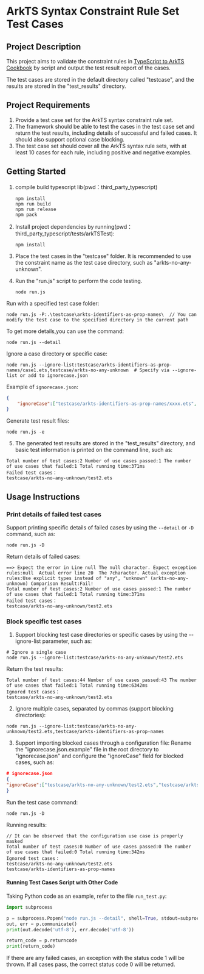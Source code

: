 # ArkTS Syntax Constraint Rule Set Test Cases
## Project Description
This project aims to validate the constraint rules in [TypeScript to ArkTS Cookbook](https://gitee.com/openharmony/docs/blob/master/en/application-dev/quick-start/typescript-to-arkts-migration-guide.md) by script and output the test result report of the cases.

The test cases are stored in the default directory called "testcase", and the results are stored in the "test_results" directory.

## Project Requirements
1. Provide a test case set for the ArkTS syntax constraint rule set. 
2. The framework should be able to test the cases in the test case set and return the test results, including details of successful and failed cases. It should also support optional case blocking. 
3. The test case set should cover all the ArkTS syntax rule sets, with at least 10 cases for each rule, including positive and negative examples.

## Getting Started

1. compile build typescript lib(pwd：third_party_typescript)
    ```shell
    npm install
    npm run build
    npm run release
    npm pack
    ```

2. Install project dependencies by running(pwd：third_party_typescript/tests/arkTSTest):
    ```shell
    npm install
    ``` 
3. Place the test cases in the "testcase" folder. It is recommended to use the constraint name as the test case directory, such as "arkts-no-any-unknown".
4. Run the "run.js" script to perform the code testing.

    ```nodejs
    node run.js
    ```
Run with a specified test case folder:

```shell
node run.js -P:.\testcase\arkts-identifiers-as-prop-names\  // You can modify the test case to the specified directory in the current path
```
To get more details,you can use the command:
```shell
node run.js --detail
```
Ignore a case directory or specific case:

```shell
node run.js --ignore-list:testcase/arkts-identifiers-as-prop-names/case1.ets,testcase/arkts-no-any-unknown  # Specify via --ignore-list or add to ignorecase.json 
```
Example of `ignorecase.json`:
```json
{
    "ignoreCase":["testcase/arkts-identifiers-as-prop-names/xxxx.ets", "testcase/arkts-no-any-unknown"]
}
```
Generate test result files:

```shell
node run.js -e
```
5. The generated test results are stored in the "test_results" directory, and basic test information is printed on the command line, such as:

```plain
Total number of test cases:2 Number of use cases passed:1 The number of use cases that failed:1 Total running time:371ms
Failed test cases：
testcase/arkts-no-any-unknown/test2.ets
```
## Usage Instructions

### Print details of failed test cases
Support printing specific details of failed cases by using the `--detail` or `-D` command, such as:

```shell
node run.js -D
```
Return details of failed cases:

```plain
==> Expect the error in Line null The null character. Expect exception rules:null  Actual error line 20  The 7character. Actual exception rules:Use explicit types instead of "any", "unknown" (arkts-no-any-unknown) Comparison Result:Fail!
Total number of test cases:2 Number of use cases passed:1 The number of use cases that failed:1 Total running time:371ms
Failed test cases：
testcase/arkts-no-any-unknown/test2.ets
```


### Block specific test cases
1. Support blocking test case directories or specific cases by using the --ignore-list parameter, such as:
```shell
# Ignore a single case
node run.js --ignore-list:testcase/arkts-no-any-unknown/test2.ets 
```

Return the test results:

```
Total number of test cases:44 Number of use cases passed:43 The number of use cases that failed:1 Total running time:6342ms
Ignored test cases：
testcase/arkts-no-any-unknown/test2.ets
```
2. Ignore multiple cases, separated by commas (support blocking directories):
```shell
node run.js --ignore-list:testcase/arkts-no-any-unknown/test2.ets,testcase/arkts-identifiers-as-prop-names
```
3. Support importing blocked cases through a configuration file:
Rename the "ignorecase.json.example" file in the root directory to "ignorecase.json" and configure the "ignoreCase" field for blocked cases, such as:

```json
# ignorecase.json
{
"ignoreCase":["testcase/arkts-no-any-unknown/test2.ets","testcase/arkts-identifiers-as-prop-names"]
}
```
Run the test case command:

```shell
node run.js -D
```
Running results:

```plain
// It can be observed that the configuration use case is properly masked
Total number of test cases:0 Number of use cases passed:0 The number of use cases that failed:0 Total running time:342ms
Ignored test cases：
testcase/arkts-no-any-unknown/test2.ets
testcase/arkts-identifiers-as-prop-names
```
#### Running Test Cases Script with Other Code
Taking Python code as an example, refer to the file `run_test.py`:

```python
import subprocess

p = subprocess.Popen("node run.js --detail", shell=True, stdout=subprocess.PIPE, stderr=subprocess.PIPE)
out, err = p.communicate()
print(out.decode('utf-8'), err.decode('utf-8'))

return_code = p.returncode
print(return_code)
```
If there are any failed cases, an exception with the status code 1 will be thrown. If all cases pass, the correct status code 0 will be returned.
